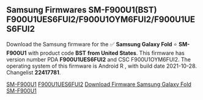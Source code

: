 <h2>Samsung Firmwares SM-F900U1(BST) F900U1UES6FUI2/F900U1OYM6FUI2/F900U1UES6FUI2</h2>
Download the Samsung firmware for the ✅ <strong>Samsung Galaxy Fold </strong> ⭐ <strong>SM-F900U1</strong> with product code <strong>BST</strong> <strong> from United States</strong>. This firmware has version number PDA <strong>F900U1UES6FUI2</strong> and CSC F900U1OYM6FUI2. The operating system of this firmware is Android R , with build date 2021-10-28. Changelist <strong>22417781</strong>.


[SM-F900U1](https://samfirm.shop/samsung/model/SM-F900U1)
[F900U1UES6FUI2](https://samfirm.shop/samsung/pda/F900U1UES6FUI2)
[Download Firmware Samsung Galaxy Fold SM-F900U1](https://samfirm.shop/samsung/firmware/468982)

